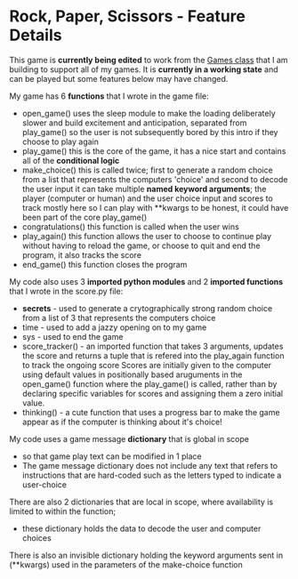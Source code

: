 # Rock, Paper, Scissors - Feature Details

This game is **currently being edited** to work from the [Games class](./games/games.py) that I am building to support all of my games.
It is **currently in a working state** and can be played but some features below may have changed.

My game has 6 **functions** that I wrote in the game file:
 - open_game() uses the sleep module to make the loading deliberately slower and build excitement and anticipation,
       separated from play_game() so the user is not subsequently bored by this intro if they choose to play again
 - play_game() this is the core of the game, it has a nice start and contains all of the **conditional logic**
 - make_choice() this is called twice; first to generate a random choice from a list that represents the computers 'choice' and second to decode the user input
       it can take multiple **named keyword arguments**; the player (computer or human) and the user choice input and scores to track
       mostly here so I can play with **kwargs to be honest, it could have been part of the core play_game()
 - congratulations() this function is called when the user wins
 - play_again() this function allows the user to choose to continue play without having to reload the game, or choose to quit and end the program, it also tracks the score
 - end_game() this function closes the program

 My code also uses 3 **imported python modules** and 2 **imported functions** that I wrote in the score.py file:
 - **secrets** - used to generate a crytographically strong random choice from a list of 3 that represents the computers choice
 - time - used to add a jazzy opening on to my game
 - sys - used to end the game
 - score_tracker() - an imported function that takes 3 arguments, updates the score and returns a tuple that is refered into the play_again function to track the ongoing score
    Scores are initially given to the computer using default values in positionally based aruguments in the open_game() function where the play_game() is called, rather than by declaring specific variables for scores and assigning them a zero initial value.
 - thinking() - a cute function that uses a progress bar to make the game appear as if the computer is thinking about it's choice!

 My code uses a game message **dictionary** that is global in scope
- so that game play text can be modified in 1 place
- The game message dictionary does not include any text that refers to instructions that are hard-coded such as the letters typed to indicate a user-choice
 
 There are also 2 dictionaries that are local in scope, where availability is limited to within the function; 
- these dictionary holds the data to decode the user and computer choices
 
 There is also an invisible dictionary holding the keyword arguments sent in (**kwargs) used in the parameters of the make-choice function
